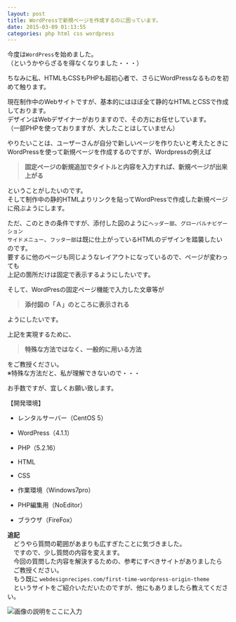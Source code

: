 ```yaml
---
layout: post
title: WordPressで新規ページを作成するのに困っています。
date: 2015-03-09 01:13:55
categories: php html css wordpress
---
```

<p>今度は<code>WordPress</code>を始めました。<br>
（というかやらざるを得なくなりました・・・）</p>

<p>ちなみに私、HTMLもCSSもPHPも超初心者で、さらにWordPressなるものを初めて触ります。</p>

<p>現在制作中のWebサイトですが、基本的にはほぼ全て静的なHTMLとCSSで作成しております。<br>
デザインはWebデザイナーがおりますので、その方にお任せしています。<br>
（一部PHPを使っておりますが、大したことはしていません）</p>

<p>やりたいことは、ユーザーさんが自分で新しいページを作りたいと考えたときに<br>
WordPressを使って新規ページを作成するのですが、Wordpressの例えば</p>

<blockquote>
  <p><strong>固定ページの新規追加でタイトルと内容を入力すれば、新規ページが出来上がる</strong></p>
</blockquote>

<p>ということがしたいのです。<br>
そして制作中の静的HTMLよりリンクを貼ってWordPressで作成した新規ページに飛ぶようにします。</p>

<p>ただ、このときの条件ですが、添付した図のように<code>ヘッダー部</code>、<code>グローバルナビゲーション</code><br>
<code>サイドメニュー</code>、<code>フッター部</code>は既に仕上がっているHTMLのデザインを踏襲したいのです。<br>
要するに他のページも同じようなレイアウトになっているので、ページが変わっても<br>
上記の箇所だけは固定で表示するようにしたいです。</p>

<p>そして、WordPresの固定ページ機能で入力した文章等が</p>

<blockquote>
  <p><strong>添付図の「Ａ」のところに表示される</strong></p>
</blockquote>

<p>ようにしたいです。</p>

<p>上記を実現するために、</p>

<blockquote>
  <p><strong>特殊な方法ではなく、一般的に用いる方法</strong></p>
</blockquote>

<p>をご教授ください。<br>
※特殊な方法だと、私が理解できないので・・・</p>

<p>お手数ですが、宜しくお願い致します。</p>

<p>【開発環境】</p>

<ul>
<li><p>レンタルサーバー（CentOS 5）</p></li>
<li><p>WordPress（4.1.1）</p></li>
<li><p>PHP（5.2.16）</p></li>
<li><p>HTML</p></li>
<li><p>CSS</p></li>
<li><p>作業環境（Windows7pro）</p></li>
<li><p>PHP編集用（NoEditor）</p></li>
<li><p>ブラウザ（FireFox）</p></li>
</ul>

<p><strong>追記</strong><br>
　どうやら質問の範囲があまりも広すぎたことに気づきました。<br>
　ですので、少し質問の内容を変えます。<br>
　今回の質問した内容を解決するための、参考にすべきサイトがありましたら<br>
　ご教授ください。<br>
　もう既に <code>webdesignrecipes.com/first-time-wordpress-origin-theme</code><br>
　というサイトをご紹介いただいたのですが、他にもありましたら教えてください。</p>

<p><img src="https://i.stack.imgur.com/SXNXg.jpg" alt="画像の説明をここに入力"></p>
